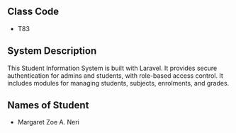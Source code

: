 ## Class Code
- T83

## System Description
This Student Information System is built with Laravel. It provides secure authentication for admins and students, with role-based access control. It includes modules for managing students, subjects, enrolments, and grades.

## Names of Student
- Margaret Zoe A. Neri
